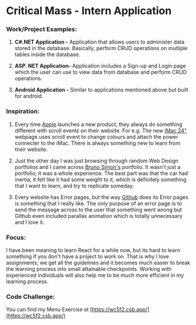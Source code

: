 # Critical Mass - Intern Application

### Work/Project Examples:
1. **C#.NET Application -** Application that allows users to administer data stored in the database. Basically, perform CRUD operations on multiple tables inside the database.
2. **ASP. NET Application-** Application includes a Sign-up and Login page which the user can use to view data from database and perform CRUD operations.

3. **Android Application -** Similar to applications mentioned above but built for android.

### Inspiration:
1. Every time [Apple](https://www.apple.com/ca/) launches a new product, they always do something different with scroll events on their website. For e.g. The new [iMac 24"](https://www.apple.com/ca/imac-24/) webpage uses scroll event to change colours and attach the power connecter to the iMac. There is always something new to learn from their website.

2. Just the other day I was just browsing through random Web Design portfolios and I came across [Bruno Simon's](https://bruno-simon.com/#cybertruck) portfolio. It wasn't just a portfolio; it was a whole experience. The best part was that the car had inertia, it felt like it had some weight to it, which is definitely something that I want to learn, and try to replicate someday.

3. Every website has Error pages, but the way [Github](https://github.com/404) does its Error pages is something that I really like. The only purpose of an error page is to send the message across to the user that something went wrong but Github even included parallax animation which is totally unnecessary and I love it. 

### Focus:
I have been meaning to learn React for a while now, but its hard to learn something if you don't have a project to work on. That is why I love assignments; we get all the guidelines and it becomes much easier to break the learning process into small attainable checkpoints. Working with experienced individuals will also help me to be much more efficient in my learning process.

### Code Challenge:
You can find my Menu Exercise at [https://wc5f2.csb.app/](https://wc5f2.csb.app/)
